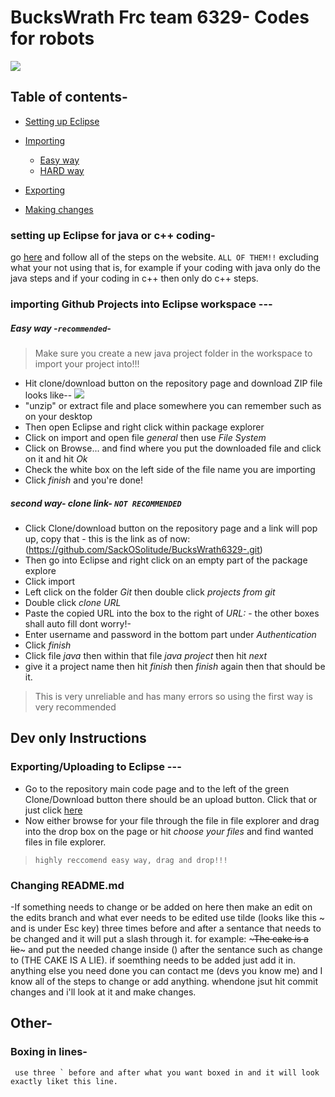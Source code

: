 # BucksWrath Frc team 6329- Codes for robots
![](https://scontent.fzty2-1.fna.fbcdn.net/v/t1.0-1/p200x200/23621614_1895119097169785_7334045388425560233_n.png?oh=8a1ba47460b295445c007e9880f0645e&oe=5A9254F0)

## Table of contents-
- [Setting up Eclipse](https://github.com/SackOSolitude/BucksWrath6329-/blob/master/README.md#setting-up-eclipse-for-java-or-c-coding-)

- [Importing](https://github.com/SackOSolitude/BucksWrath6329-/blob/master/README.md#importing-github-projects-into-eclipse-workspace----)
  + [Easy way](//github.com/SackOSolitude/BucksWrath6329-/blob/master/README.md#easy-way--recommended-)
  + [HARD way](https://github.com/SackOSolitude/BucksWrath6329-/blob/master/README.md#second-way--clone-link--not-recommended)

- [Exporting](https://github.com/SackOSolitude/BucksWrath6329-/blob/master/README.md#exportinguploading-to-eclipse----)

- [Making changes](https://github.com/SackOSolitude/BucksWrath6329-/blob/master/README.md#changing-readmemd)

### setting up Eclipse for java or c++ coding-
go [here](https://wpilib.screenstepslive.com/s/currentCS/m/java/l/599681-installing-eclipse-c-java) and follow all of the steps on the website. `ALL OF THEM!!` excluding what your not using that is, for example if your coding with java only do the java steps and if your coding in c++ then only do c++ steps.



### importing Github Projects into Eclipse workspace ---  
##### Easy way -`recommended`-
>Make sure you create a new java project folder in the workspace to import your project into!!!
- Hit clone/download button on the repository page  and download ZIP file looks like--
![](https://help.github.com/assets/images/help/repository/clone-repo-clone-url-button.png) 
- "unzip" or extract file and place somewhere you can remember such as on your desktop 
- Then open Eclipse and right click within package explorer
- Click on import and open file *general* then use *File System*
- Click on Browse... and find where you put the downloaded file and click on it and hit *Ok*
- Check the white box on the left side of the file name you are importing
- Click *finish* and you're done!
##### second way- clone link- `NOT RECOMMENDED`
- Click Clone/download button on the repository page and a link will pop up, copy that - this is the link as of now: (https://github.com/SackOSolitude/BucksWrath6329-.git)
- Then go into Eclipse and right click on an empty part of the package explore
- Click import
- Left click on the folder *Git* then double click *projects from git*  
- Double click *clone URL*
- Paste the copied URL into the box to the right of *URL:* - the other boxes shall auto fill dont worry!-
- Enter username and password in the bottom part under *Authentication* 
- Click *finish* 
- Click file *java* then within that file *java project* then hit *next* 
- give it a project name then hit *finish* then *finish* again then that should be it.
>This is very unreliable and has many errors so using the first way is very recommended



## Dev only Instructions
### Exporting/Uploading to Eclipse ---
+  Go to the repository main code page and to the left of the green Clone/Download button there should be an upload button. Click that or just click [here](https://github.com/SackOSolitude/BucksWrath6329-/upload/master) 
+ Now either browse for your file through the file in file explorer and drag into the drop box on the page  or hit *choose your files* and find wanted files in file explorer.
> `highly reccomend easy way, drag and drop!!!`




### Changing README.md
-If something needs to change or be added on here then make an edit on the edits branch and what ever needs to be edited use tilde (looks like this ~ and is under Esc key) three times before and after a sentance that needs to be changed and it will put a slash through it. for example: ~~~The cake is a lie~~~ and put the needed change inside () after the sentance such as change to (THE CAKE IS A LIE). if soemthing needs to be added just add it in. anything else you need done you can contact me (devs you know me) and I know all of the steps to change or add anything. whendone jsut hit commit changes and i'll look at it and make changes. 





## Other- 

### Boxing in lines-
``` use three ` before and after what you want boxed in and it will look exactly liket this line.```







